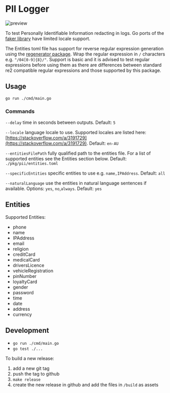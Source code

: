 # PII Logger

![preview](https://user-images.githubusercontent.com/2513462/189565365-ffeed618-3058-406e-8970-be4374cb296d.gif)

To test Personally Identifiable Information redacting in logs. Go ports of the [faker library](https://github.com/faker-js/faker) have limited locale support.

The Entities toml file has support for reverse regular expression generation using the [regenerator package](https://pkg.go.dev/github.com/zach-klippenstein/goregen). Wrap the regular expression in `/` characters e.g. `"/04[0-9]{8}/"`. Support is basic and it is advised to test regular expressions before using them as there are differences between standard re2 compatible regular expressions and those supported by this package.

## Usage

`go run ./cmd/main.go`

### Commands

`--delay` time in seconds between outputs. Default: `5`

`--locale` language locale to use. Supported locales are listed here: [https://stackoverflow.com/a/3191729](https://stackoverflow.com/a/3191729). Default: `en-AU`

`--entitiesFilePath` fully qualified path to the entities file. For a list of supported entities see the Entities section below. Default: `./pkg/pii/entities.toml`

`--specificEntities` specific entities to use e.g. `name,IPAddress`. Default: `all`

`--naturalLanguage` use the entities in natural language sentences if available. Options: `yes`, `no`,`always`. Default: `yes`

## Entities

Supported Entities:

- phone
- name
- IPAddress
- email
- religion
- creditCard
- medicalCard
- driversLicence
- vehicleRegistration
- pinNumber
- loyaltyCard
- gender
- password
- time
- date
- address
- currency

## Development

- `go run ./cmd/main.go`
- `go test ./...`

To build a new release:

1. add a new git tag
2. push the tag to github
3. `make release`
4. create the new release in github and add the files in `/build` as assets
